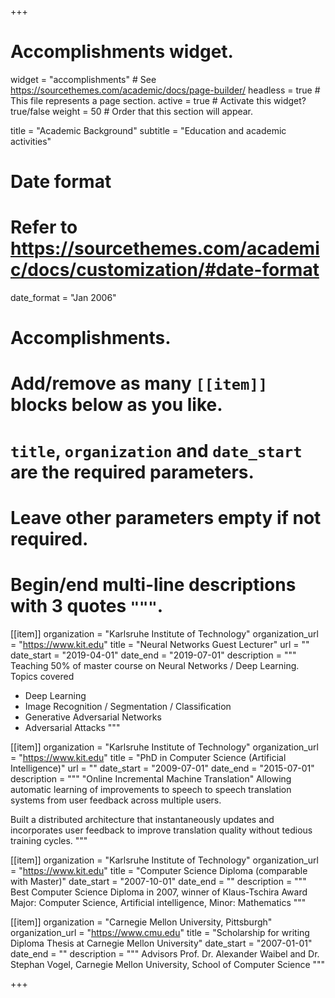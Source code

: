 +++
# Accomplishments widget.
widget = "accomplishments"  # See https://sourcethemes.com/academic/docs/page-builder/
headless = true  # This file represents a page section.
active = true  # Activate this widget? true/false
weight = 50  # Order that this section will appear.

title = "Academic Background"
subtitle = "Education and academic activities"

# Date format
#   Refer to https://sourcethemes.com/academic/docs/customization/#date-format
date_format = "Jan 2006"

# Accomplishments.
#   Add/remove as many `[[item]]` blocks below as you like.
#   `title`, `organization` and `date_start` are the required parameters.
#   Leave other parameters empty if not required.
#   Begin/end multi-line descriptions with 3 quotes `"""`.

[[item]]
  organization = "Karlsruhe Institute of Technology"
  organization_url = "https://www.kit.edu"
  title = "Neural Networks Guest Lecturer"
  url = ""
  date_start = "2019-04-01"
  date_end = "2019-07-01"
  description = """
  Teaching 50% of master course on Neural Networks / Deep Learning. Topics covered 
  * Deep Learning
  * Image Recognition / Segmentation / Classification
  * Generative Adversarial Networks
  * Adversarial Attacks
  """

[[item]]
  organization = "Karlsruhe Institute of Technology"
  organization_url = "https://www.kit.edu"
  title = "PhD in Computer Science (Artificial Intelligence)"
  url = ""
  date_start = "2009-07-01"
  date_end = "2015-07-01"
  description = """
  "Online Incremental Machine Translation"
  Allowing automatic learning of improvements to speech to speech translation systems from user feedback across multiple users.

  Built a distributed architecture that instantaneously updates and incorporates user feedback to improve translation quality without tedious training cycles.
  """

[[item]]
  organization = "Karlsruhe Institute of Technology"
  organization_url = "https://www.kit.edu"
  title = "Computer Science Diploma (comparable with Master)"
  date_start = "2007-10-01"
  date_end = ""
  description = """
  Best Computer Science Diploma in 2007, winner of Klaus-Tschira Award
  Major: Computer Science, Artificial intelligence, Minor: Mathematics
  """
  
[[item]]
  organization = "Carnegie Mellon University, Pittsburgh"
  organization_url = "https://www.cmu.edu"
  title = "Scholarship for writing Diploma Thesis at Carnegie Mellon University"
  date_start = "2007-01-01"
  date_end = ""
  description = """
  Advisors Prof. Dr. Alexander Waibel and Dr. Stephan Vogel, Carnegie Mellon University, School of Computer Science
  """

+++
